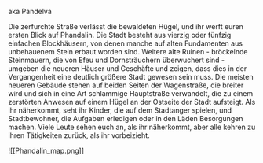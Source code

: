 aka Pandelva

Die zerfurchte Straße verlässt die bewaldeten Hügel, und ihr werft euren ersten Blick auf Phandalin. Die Stadt besteht aus vierzig oder fünfzig einfachen Blockhäusern, von denen manche auf alten Fundamenten aus unbehauenem Stein erbaut worden sind. Weitere alte Ruinen - bröckelnde Steinmauern, die von Efeu und Dornsträuchern überwuchert sind - umgeben die neueren Häuser und Geschäfte und zeigen, dass dies in der Vergangenheit eine deutlich größere Stadt gewesen sein muss. Die meisten neueren Gebäude stehen auf beiden Seiten der Wagenstraße, die breiter wird und sich in eine Art schlammige Hauptstraße verwandelt, die zu einem zerstörten Anwesen auf einem Hügel an der Ostseite der Stadt aufsteigt. Als ihr näherkommt, seht ihr Kinder, die auf dem Stadtanger spielen, und Stadtbewohner, die Aufgaben erledigen oder in den Läden Besorgungen machen. Viele Leute sehen euch an, als ihr näherkommt, aber alle kehren zu ihren Tätigkeiten zurück, als ihr vorbeizieht.

![[Phandalin_map.png]]